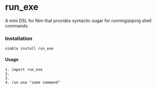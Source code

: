 # run_exe
A mini DSL for Nim that provides syntactic sugar for running/piping shell commands.


### Installation

```nimble install run_exe```

#### Usage

```
1. import run_exe
2.
3.
4. run exe "some command"
```
